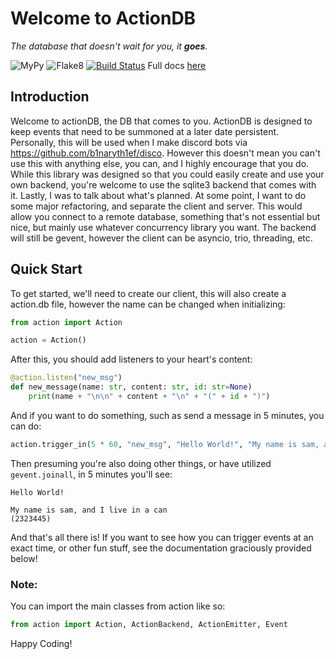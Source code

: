 # Welcome to ActionDB
*The database that doesn't wait for you, it **goes**.*

![MyPy](https://img.shields.io/badge/MyPy-Passing-blue.svg)
![Flake8](https://img.shields.io/badge/Flake8-Pep%208-brightgreen.svg)
[![Build Status](https://travis-ci.org/Zwork101/actionDB.svg?branch=master)](https://travis-ci.org/Zwork101/actionDB)
Full docs [here](https://zwork101.github.io/action/)

## Introduction

Welcome to actionDB, the DB that comes to you. ActionDB is designed to keep events that need to be summoned at a later
date persistent. Personally, this will be used when I make discord bots via
https://github.com/b1naryth1ef/disco. However this doesn't mean you
can't use this with anything else, you can, and I highly encourage that you do. While this library was designed so that
you could easily create and use your own backend, you're welcome to use the sqlite3 backend that comes with it. Lastly,
I was to talk about what's planned. At some point, I want to do some major refactoring, and separate the client and
server. This would allow you connect to a remote database, something that's not essential but nice, but mainly use
whatever concurrency library you want. The backend will still be gevent, however the client can be asyncio, trio,
threading, etc.

## Quick Start

To get started, we'll need to create our client, this will also create a action.db file, however the name can be
changed when initializing:
```py
from action import Action

action = Action()
```
After this, you should add listeners to your heart's content:
```py
@action.listen("new_msg")
def new_message(name: str, content: str, id: str=None)
    print(name + "\n\n" + content + "\n" + "(" + id + ")")
```
And if you want to do something, such as send a message in 5 minutes, you can do:
```py
action.trigger_in(5 * 60, "new_msg", "Hello World!", "My name is sam, and I live in a can", id="2323445")
```
Then presuming you're also doing other things, or have utilized ``gevent.joinall``, in 5 minutes you'll see:

    Hello World!

    My name is sam, and I live in a can
    (2323445)

And that's all there is! If you want to see how you can trigger events at an exact time, or other fun stuff, see the
documentation graciously provided below!

### Note:
You can import the main classes from action like so:
```py
from action import Action, ActionBackend, ActionEmitter, Event
```
Happy Coding!
